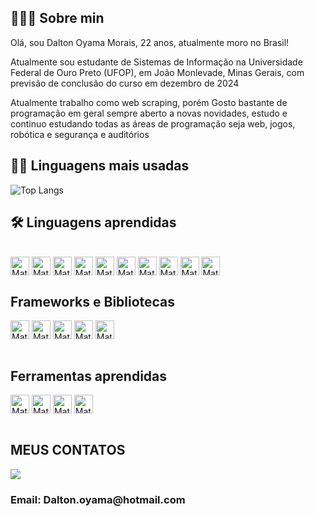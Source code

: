 ## 👨🏻‍💻 Sobre min 

Olá, sou Dalton Oyama Morais, 22 anos, atualmente moro no Brasil!

Atualmente sou estudante de Sistemas de Informação na Universidade Federal de Ouro Preto (UFOP), em João Monlevade, Minas Gerais, com previsão de conclusão do curso em dezembro de 2024

Atualmente trabalho como web scraping, porém
Gosto bastante de programação em geral sempre aberto a novas novidades, estudo e continuo estudando todas as áreas de programação seja web, jogos, robótica e segurança e auditórios

## 👨‍💻 Linguagens mais usadas
![Top Langs](https://github-readme-stats.vercel.app/api/top-langs/?username=Daltoonn&layout=compact)


<h2>🛠&nbsp;Linguagens aprendidas</h2>
<div style="display: inline_block"><br>
  <img align="center" alt="Mat-CS" height="30" src="https://img.shields.io/badge/c%23-%23239120.svg?style=for-the-badge&logo=csharp&logoColor=white">
  <img align="center" alt="Mat-CC" height="30" src="https://img.shields.io/badge/C%2B%2B-00599C?style=for-the-badge&logo=c%2B%2B&logoColor=white">
  <img align="center" alt="Mat-JA" height="30" src="https://img.shields.io/badge/Java-ED8B00?style=for-the-badge&logo=openjdk&logoColor=white">
  <img align="center" alt="Mat-PHP" height="30" src="https://img.shields.io/badge/PHP-777BB4?style=for-the-badge&logo=php&logoColor=white">
  <img align="center" alt="Mat-PY" height="30" src="https://img.shields.io/badge/Python-3776AB?style=for-the-badge&logo=python&logoColor=white">
  <img align="center" alt="Mat-Js" height="30" src="https://img.shields.io/badge/javascript-%23323330.svg?style=for-the-badge&logo=javascript&logoColor=%23F7DF1E">
  <img align="center" alt="Mat-Ts" height="30" src="https://img.shields.io/badge/TypeScript-007ACC?style=for-the-badge&logo=typescript&logoColor=white">
  <img align="center" alt="Mat-HTML" height="30" src="https://img.shields.io/badge/html5-%23E34F26.svg?style=for-the-badge&logo=html5&logoColor=white">
  <img align="center" alt="Mat-CSS" height="30" src="https://img.shields.io/badge/css3-%231572B6.svg?style=for-the-badge&logo=css3&logoColor=white">
  <img align="center" alt="Mat-Git" height="30" src="https://img.shields.io/badge/git-%23F05033.svg?style=for-the-badge&logo=git&logoColor=white">

</div>

<div style="display: inline_block"> <h2>Frameworks e Bibliotecas</h2>

  <img align="center" alt="Mat-RJS" height="30" src="https://img.shields.io/badge/react-%2320232a.svg?style=for-the-badge&logo=react&logoColor=%2361DAFB">
  <img align="center" alt="Mat-NJS" height="30" src="https://img.shields.io/badge/node.js-6DA55F?style=for-the-badge&logo=node.js&logoColor=white">
  <img align="center" alt="Mat-TAI" height="30" src="https://img.shields.io/badge/Tailwind_CSS-38B2AC?style=for-the-badge&logo=tailwind-css&logoColor=white">
  <img align="center" alt="Mat-BOT" height="30" src="https://img.shields.io/badge/Bootstrap-563D7C?style=for-the-badge&logo=bootstrap&logoColor=white">
  <img align="center" alt="Mat-FLA" height="30" src="https://img.shields.io/badge/Flask-000000?style=for-the-badge&logo=flask&logoColor=white">




</div>

<div style="display: inline_block"><br>  <h2>Ferramentas aprendidas</h2>
  <img align="center" alt="Mat-FIG" height="30" src="https://img.shields.io/badge/figma-%23F24E1E.svg?style=for-the-badge&logo=figma&logoColor=white">
  <img align="center" alt="Mat-UNI" height="30" src="https://img.shields.io/badge/Unity-100000?style=for-the-badge&logo=unity&logoColor=white">
  <img align="center" alt="Mat-MYL" height="30" src="https://img.shields.io/badge/MySQL-00000F?style=for-the-badge&logo=mysql&logoColor=white">
  <img align="center" alt="Mat-SQL" height="30" src="https://img.shields.io/badge/SQLite-07405E?style=for-the-badge&logo=sqlite&logoColor=white">



</div>  
<br>

 ## MEUS CONTATOS
 
 <div> 
    <a href="https://www.instagram.com/daltiinn/" target="_blank"><img src="https://img.shields.io/badge/-Instagram-%23E4405F?style=for-the-badge&logo=instagram&logoColor=white" target="_blank"></a>
    <h3>Email:  Dalton.oyama@hotmail.com</h3>
  </div>
  <br>
  <br>


##
 
</div>
